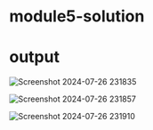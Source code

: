 ﻿# module5-solution
# output
![Screenshot 2024-07-26 231835](https://github.com/user-attachments/assets/c7248d56-9daa-4703-b49b-8fac75ed8efb)

![Screenshot 2024-07-26 231857](https://github.com/user-attachments/assets/9b0ade8d-ac7f-4062-acc8-3face0423fbf)

![Screenshot 2024-07-26 231910](https://github.com/user-attachments/assets/ddd160c3-12e3-45b6-8f8a-08048bd6b2df)
